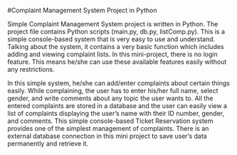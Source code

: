 #Complaint Management System Project in Python

Simple Complaint Management System project is written in Python. The project file contains Python scripts (main.py, db.py, listComp.py). This is a simple console-based system that is very easy to use and understand. Talking about the system, it contains a very basic function which includes adding and viewing complaint lists. In this mini-project, there is no login feature. This means he/she can use these available features easily without any restrictions.

In this simple system, he/she can add/enter complaints about certain things easily. While complaining,  the user has to enter his/her full name, select gender, and write comments about any topic the user wants to. All the entered complaints are stored in a database and the user can easily view a list of complaints displaying the user’s name with their ID number, gender, and comments. This simple console-based Ticket Reservation system provides one of the simplest management of complaints. There is an external database connection in this mini project to save user’s data permanently and retrieve it.
